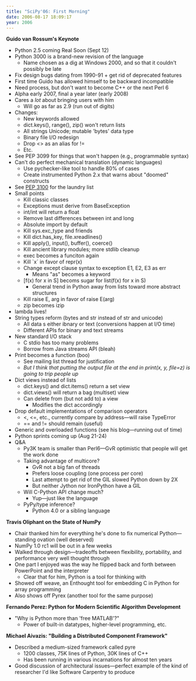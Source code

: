 ```yaml
---
title: "SciPy'06: First Morning"
date: 2006-08-17 18:09:17
year: 2006
---
```

<strong>Guido van Rossum's Keynote</strong>
<ul>
  <li>Python 2.5 coming Real Soon (Sept 12)</li>
  <li>Python 3000 is a brand-new revision of the language
<ul>
  <li>Name chosen as a dig at Windows 2000, and so that it couldn't possibly be late</li>
</ul>
</li>
  <li>Fix design bugs dating from 1990-91 + get rid of deprecated features</li>
  <li>First time Guido has allowed himself to be backward incompatible</li>
  <li>Need process, but don't want to become C++ or the next Perl 6</li>
  <li>Alpha early 2007, final a year later (early 2008)</li>
  <li>Cares a <em>lot</em> about bringing users with him
<ul>
  <li>Will go as far as 2.9 (run out of digits)</li>
</ul>
</li>
  <li>Changes:
<ul>
  <li>New keywords allowed</li>
  <li>dict.keys(), range(), zip() won't return lists</li>
  <li>All strings Unicode; mutable 'bytes' data type</li>
  <li>Binary file I/O redesign</li>
  <li>Drop <> as an alias for !=</li>
  <li>Etc.</li>
</ul>
</li>
  <li>See PEP 3099 for things that won't happen (e.g., programmable syntax)</li>
  <li>Can't do perfect mechanical translation (dynamic languages)
<ul>
  <li>Use pychecker-like tool to handle 80% of cases</li>
  <li>Create instrumented Python 2.x that warns about "doomed" constructs</li>
</ul>
</li>
  <li>See <a href="http://www.python.org/dev/peps/pep-3100/">PEP 3100</a> for the laundry list</li>
  <li>Small points
<ul>
  <li>Kill classic classes</li>
  <li>Exceptions must derive from BaseException</li>
  <li>int/int will return a float</li>
  <li>Remove last differences between int and long</li>
  <li>Absolute import by default</li>
  <li>Kill sys.exc_type and friends</li>
  <li>Kill dict.has_key, file.xreadlines()</li>
  <li>Kill apply(), input(), buffer(), coerce()</li>
  <li>Kill ancient library modules; more stdlib cleanup</li>
  <li>exec becomes a funciton again</li>
  <li>Kill `x` in favor of repr(x)</li>
  <li>Change except clause syntax to exception E1, E2, E3 as err
<ul>
  <li>Means "as" becomes a keyword</li>
</ul>
</li>
  <li>[f(x) for x in S] becoms sugar for list(f(x) for x in S)
<ul>
  <li>General trend in Python away from lists toward more abstract structures</li>
</ul>
</li>
  <li>Kill raise E, arg in favor of raise E(arg)</li>
  <li>zip becomes izip</li>
</ul>
</li>
  <li>lambda lives!</li>
  <li>String types reform (bytes and str instead of str and unicode)
<ul>
  <li>All data s either ibnary or text (conversions happen at I/O time)</li>
  <li>Different APIs for binary and text streams</li>
</ul>
</li>
  <li>New standard I/O stack
<ul>
  <li>C stdio has too many problems</li>
  <li>Borrow from Java streams API (bleah)</li>
</ul>
</li>
  <li>Print becomes a function (boo)
<ul>
  <li>See mailing list thread for justification</li>
  <li><em>But I think that putting the output file at the end in print(x, y, file=z) is going to trip people up</em></li>
</ul>
</li>
  <li>Dict views instead of lists
<ul>
  <li>dict.keys() and dict.items() return a set view</li>
  <li>dict.views() will return a bag (multiset) view</li>
  <li>Can delete from (but not add to) a view
<ul>
  <li>Modifies the dict accordingly</li>
</ul>
</li>
</ul>
</li>
  <li>Drop default implementations of comparison operators
<ul>
  <li><, <=, etc., currently compare by address—will raise TypeError</li>
  <li>== and != should remain (useful)</li>
</ul>
</li>
  <li>Generic and overloaded functions (see his blog—running out of time)</li>
  <li>Python sprints coming up (Aug 21-24)</li>
  <li>Q&A
<ul>
  <li>Py3K team is smaller than Perl6—GvR optimistic that people will get the work done</li>
  <li>Taking advantage of multicore?
<ul>
  <li>GvR not a big fan of threads</li>
  <li>Prefers loose coupling (one process per core)</li>
  <li>Last attempt to get rid of the GIL slowed Python down by 2X</li>
  <li>But neither Jython nor IronPython have a GIL</li>
</ul>
</li>
  <li>Will C-Python API change much?
<ul>
  <li>Yup—just like the language</li>
</ul>
</li>
  <li>PyPy/type inference?
<ul>
  <li>Python 4.0 or a sibling language</li>
</ul>
</li>
</ul>
</li>
</ul>
<strong>Travis Oliphant on the State of NumPy</strong>
<ul>
  <li>Chair thanked him for everything he's done to fix numerical Python—standing ovation (well deserved)</li>
  <li>NumPy 1.0 rc1 will be out in a few weeks</li>
  <li>Walked through design—tradeoffs between flexibility, portability, and performance very well thought through</li>
  <li>One part I enjoyed was the way he flipped back and forth between PowerPoint and the interpreter
<ul>
  <li>Clear that for him, Python is a tool for thinking with</li>
</ul>
</li>
  <li>Showed off weave, an Enthought tool for embedding C in Python for array programming</li>
  <li>Also shows off Pyrex (another tool for the same purpose)</li>
</ul>
<strong>Fernando Perez: Python for Modern Scientific Algorithm Development</strong>
<ul>
  <li>"Why is Python more than 'free MATLAB'?"
<ul>
  <li>Power of built-in datatypes, higher-level programming, etc.</li>
</ul>
</li>
</ul>
<strong>Michael Aivazis: "Building a Distributed Component Framework"</strong>
<ul>
  <li>Described a medium-sized framework called pyre
<ul>
  <li>1200 classes, 75K lines of Python, 30K lines of C++</li>
  <li>Has been running in various incarnations for almost ten years</li>
</ul>
</li>
  <li>Good discussion of architectural issues—perfect example of the kind of researcher I'd like Software Carpentry to produce</li>
</ul>
